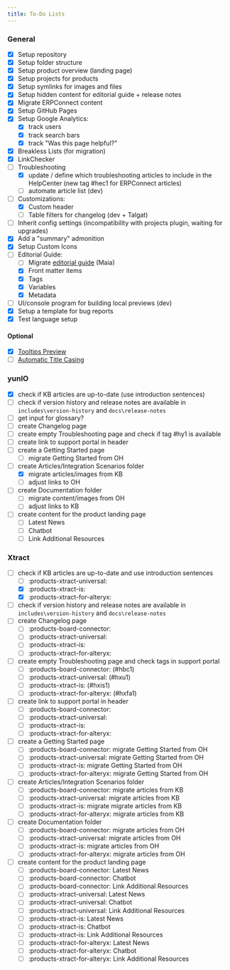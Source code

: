 ```yaml
---
title: To-Do Lists
---
```



### General

- [x] Setup repository
- [x] Setup folder structure 
- [x] Setup product overview (landing page)
- [x] Setup projects for products
- [x] Setup symlinks for images and files
- [x] Setup hidden content for editorial guide + release notes
- [x] Migrate ERPConnect content
- [x] Setup GitHub Pages
- [x] Setup Google Analytics:
	- [x] track users
	- [x] track search bars
	- [x] track "Was this page helpful?"
- [x] Breakless Lists (for migration)
- [x] LinkChecker
- [ ] Troubleshooting
	- [x] update / define which troubleshooting articles to include in the HelpCenter (new tag #hec1 for ERPConnect articles)
	- [ ] automate article list (dev)
- [ ] Customizations:
	- [x] Custom header
	- [ ] Table filters for changelog (dev + Talgat)
- [ ] Inherit config settings (incompatibility with projects plugin, waiting for upgrades)
- [x] Add a "summary" admonition
- [x] Setup Custom Icons
- [ ] Editorial Guide:
	- [ ] Migrate [editorial guide](https://help.theobald-software.com/en/editorial-guide) (Maia)
	- [x] Front matter items 
	- [x] Tags 
	- [x] Variables
	- [x] Metadata
- [ ] UI/console program for building local previews (dev)
- [x] Setup a template for bug reports
- [x] Test language setup

#### Optional

- [x] [Tooltips Preview](https://squidfunk.github.io/mkdocs-material/setup/setting-up-navigation/#instant-previews)
- [ ] [Automatic Title Casing](https://github.com/mattchristopher314/mkdocs-title-casing-plugin)

### yunIO

- [x] check if KB articles are up-to-date (use introduction sentences)
- [ ] check if version history and release notes are available in `includes\version-history` and `docs\release-notes`
- [ ] get input for glossary?
- [ ] create Changelog page
- [ ] create empty Troubleshooting page and check if tag #hy1 is available
- [ ] create link to support portal in header
- [ ] create a Getting Started page
	- [ ] migrate Getting Started from OH
- [ ] create Articles/Integration Scenarios folder
	- [x] migrate articles/images from KB
	- [ ] adjust links to OH
- [ ] create Documentation folder
	- [ ] migrate content/images from OH
	- [ ] adjust links to KB
- [ ] create content for the product landing page 
	- [ ] Latest News
	- [ ] Chatbot
	- [ ] Link Additional Resources

### Xtract

- [ ] check if KB articles are up-to-date and use introduction sentences
	- [ ] :products-xtract-universal:
	- [x] :products-xtract-is: 
	- [x] :products-xtract-for-alteryx: 
- [ ] check if version history and release notes are available in `includes\version-history` and `docs\release-notes`
- [ ] create Changelog page
	- [ ] :products-board-connector:
	- [ ] :products-xtract-universal:
	- [ ] :products-xtract-is: 
	- [ ] :products-xtract-for-alteryx: 
- [ ] create empty Troubleshooting page and check tags in support portal
	- [ ] :products-board-connector: (#hbc1)
	- [ ] :products-xtract-universal: (#hxu1)
	- [ ] :products-xtract-is: (#hxis1)
	- [ ] :products-xtract-for-alteryx: (#hxfa1)
- [ ] create link to support portal in header
	- [ ] :products-board-connector:
	- [ ] :products-xtract-universal:
	- [ ] :products-xtract-is: 
	- [ ] :products-xtract-for-alteryx: 
- [ ] create a Getting Started page
	- [ ] :products-board-connector: migrate Getting Started from OH
	- [ ] :products-xtract-universal: migrate Getting Started from OH
	- [ ] :products-xtract-is: migrate Getting Started from OH
	- [ ] :products-xtract-for-alteryx: migrate Getting Started from OH
- [ ] create Articles/Integration Scenarios folder
	- [ ] :products-board-connector: migrate articles from KB
	- [ ] :products-xtract-universal: migrate articles from KB
	- [ ] :products-xtract-is: migrate migrate articles from KB
	- [ ] :products-xtract-for-alteryx: migrate articles from KB
- [ ] create Documentation folder
	- [ ] :products-board-connector: migrate articles from OH
	- [ ] :products-xtract-universal: migrate articles from OH
	- [ ] :products-xtract-is: migrate articles from OH
	- [ ] :products-xtract-for-alteryx: migrate articles from OH
- [ ] create content for the product landing page 
	- [ ] :products-board-connector: Latest News
	- [ ] :products-board-connector: Chatbot
	- [ ] :products-board-connector: Link Additional Resources
	- [ ] :products-xtract-universal: Latest News
	- [ ] :products-xtract-universal: Chatbot
	- [ ] :products-xtract-universal: Link Additional Resources
	- [ ] :products-xtract-is: Latest News
	- [ ] :products-xtract-is: Chatbot
	- [ ] :products-xtract-is: Link Additional Resources
	- [ ] :products-xtract-for-alteryx: Latest News
	- [ ] :products-xtract-for-alteryx: Chatbot
	- [ ] :products-xtract-for-alteryx: Link Additional Resources
